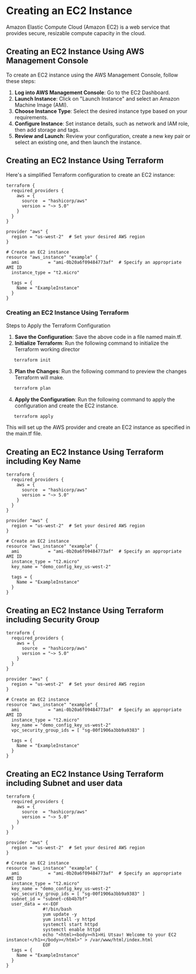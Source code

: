 # Creating an EC2 Instance

Amazon Elastic Compute Cloud (Amazon EC2) is a web service that provides secure, resizable compute capacity in the cloud.

## Creating an EC2 Instance Using AWS Management Console

To create an EC2 instance using the AWS Management Console, follow these steps:

1. **Log into AWS Management Console**: Go to the EC2 Dashboard.
2. **Launch Instance**: Click on "Launch Instance" and select an Amazon Machine Image (AMI).
3. **Choose Instance Type**: Select the desired instance type based on your requirements.
4. **Configure Instance**: Set instance details, such as network and IAM role, then add storage and tags.
5. **Review and Launch**: Review your configuration, create a new key pair or select an existing one, and then launch the instance.

## Creating an EC2 Instance Using Terraform

Here's a simplified Terraform configuration to create an EC2 instance:

```hcl
terraform {
  required_providers {
    aws = {
      source  = "hashicorp/aws"
      version = "~> 5.0"
    }
  }
}

provider "aws" {
  region = "us-west-2"  # Set your desired AWS region
}

# Create an EC2 instance
resource "aws_instance" "example" {
  ami           = "ami-0b20a6f09484773af"  # Specify an appropriate AMI ID
  instance_type = "t2.micro"

  tags = {
    Name = "ExampleInstance"
  }
}
```
### Creating an EC2 Instance Using Terraform
Steps to Apply the Terraform Configuration

1. **Save the Configuration**: Save the above code in a file named main.tf.
2. **Initialize Terraform**: Run the following command to initialize the Terraform working director
```powershell
   terraform init
```
3. **Plan the Changes**: Run the following command to preview the changes Terraform will make.
```powershell
   terraform plan
```
4. **Apply the Configuration**: Run the following command to apply the configuration and create the EC2 instance.
```powershell
   terraform apply
```
This will set up the AWS provider and create an EC2 instance as specified in the main.tf file.

## Creating an EC2 Instance Using Terraform including Key Name

```hcl
terraform {
  required_providers {
    aws = {
      source  = "hashicorp/aws"
      version = "~> 5.0"
    }
  }
}

provider "aws" {
  region = "us-west-2"  # Set your desired AWS region
}

# Create an EC2 instance
resource "aws_instance" "example" {
  ami           = "ami-0b20a6f09484773af"  # Specify an appropriate AMI ID
  instance_type = "t2.micro"
  key_name = "demo_config_key_us-west-2"

  tags = {
    Name = "ExampleInstance"
  }
}
```

## Creating an EC2 Instance Using Terraform including Security Group

```hcl
terraform {
  required_providers {
    aws = {
      source  = "hashicorp/aws"
      version = "~> 5.0"
    }
  }
}

provider "aws" {
  region = "us-west-2"  # Set your desired AWS region
}

# Create an EC2 instance
resource "aws_instance" "example" {
  ami           = "ami-0b20a6f09484773af"  # Specify an appropriate AMI ID
  instance_type = "t2.micro"
  key_name = "demo_config_key_us-west-2"
  vpc_security_group_ids = [ "sg-00f1906a3bb9a9383" ]

  tags = {
    Name = "ExampleInstance"
  }
}
```

## Creating an EC2 Instance Using Terraform including Subnet and user data

```hcl
terraform {
  required_providers {
    aws = {
      source  = "hashicorp/aws"
      version = "~> 5.0"
    }
  }
}

provider "aws" {
  region = "us-west-2"  # Set your desired AWS region
}

# Create an EC2 instance
resource "aws_instance" "example" {
  ami           = "ami-0b20a6f09484773af"  # Specify an appropriate AMI ID
  instance_type = "t2.micro"
  key_name = "demo_config_key_us-west-2"
  vpc_security_group_ids = [ "sg-00f1906a3bb9a9383" ]
  subnet_id = "subnet-c6b4b7bf"
  user_data = <<-EOF
              #!/bin/bash
              yum update -y
              yum install -y httpd
              systemctl start httpd
              systemctl enable httpd
              echo "<html><body><h1>Hi Utsav! Welcome to your EC2 instance!</h1></body></html>" > /var/www/html/index.html
              EOF
  tags = {
    Name = "ExampleInstance"
  }
}
```

